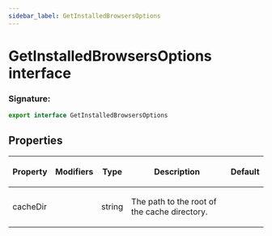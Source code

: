 ```yaml
---
sidebar_label: GetInstalledBrowsersOptions
---
```


# GetInstalledBrowsersOptions interface

### Signature:

```typescript
export interface GetInstalledBrowsersOptions
```

## Properties

<table><thead><tr><th>

Property

</th><th>

Modifiers

</th><th>

Type

</th><th>

Description

</th><th>

Default

</th></tr></thead>
<tbody><tr><td>

<span id="cachedir">cacheDir</span>

</td><td>

</td><td>

string

</td><td>

The path to the root of the cache directory.

</td><td>

</td></tr>
</tbody></table>

